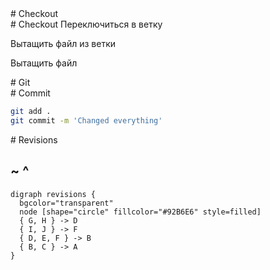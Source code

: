 <section>
# Checkout

<section>
# Checkout
Переключиться в ветку
</section>

<p class="fragment">
Вытащить файл из ветки
</p>

<p class="fragment">
Вытащить файл
</p>

</section>

<section>
# Git
</section>

<section>
# Commit

```bash
git add .
git commit -m 'Changed everything'
```
</section>

<section>
# Revisions

## ~ ^

<p class="fragment">

```graphviz
digraph revisions {
  bgcolor="transparent"
  node [shape="circle" fillcolor="#92B6E6" style=filled]
  { G, H } -> D
  { I, J } -> F
  { D, E, F } -> B
  { B, C } -> A
}
```
</p>
</section>